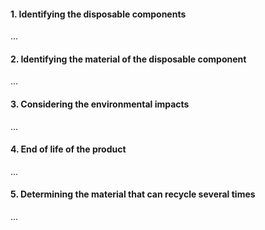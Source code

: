  
 #### 1. Identifying the disposable components 
 ...
 #### 2. Identifying the material of the disposable  component 
 ...
 #### 3. Considering the environmental impacts
 ...
 #### 4. End of life of the product
 ...
 #### 5. Determining the material that can recycle several times
 ...

